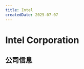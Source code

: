 ```yaml
---
title: Intel
createdDate: 2025-07-07
---
```


# Intel Corporation

## 公司信息

<DirectHireCompanyTable state="california" city="santa-clara" companyJsonFileName="intel" />